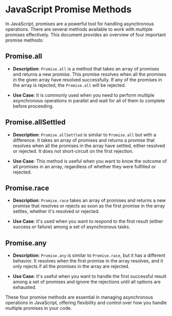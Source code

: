 # JavaScript Promise Methods

In JavaScript, promises are a powerful tool for handling asynchronous operations. There are several methods available to work with multiple promises effectively. This document provides an overview of four important promise methods:

## Promise.all

- **Description**: `Promise.all` is a method that takes an array of promises and returns a new promise. This promise resolves when all the promises in the given array have resolved successfully. If any of the promises in the array is rejected, the `Promise.all` will be rejected.

- **Use Case**: It is commonly used when you need to perform multiple asynchronous operations in parallel and wait for all of them to complete before proceeding.

## Promise.allSettled

- **Description**: `Promise.allSettled` is similar to `Promise.all` but with a difference. It takes an array of promises and returns a promise that resolves when all the promises in the array have settled, either resolved or rejected. It does not short-circuit on the first rejection.

- **Use Case**: This method is useful when you want to know the outcome of all promises in an array, regardless of whether they were fulfilled or rejected.

## Promise.race

- **Description**: `Promise.race` takes an array of promises and returns a new promise that resolves or rejects as soon as the first promise in the array settles, whether it's resolved or rejected.

- **Use Case**: It's used when you want to respond to the first result (either success or failure) among a set of asynchronous tasks.

## Promise.any

- **Description**: `Promise.any` is similar to `Promise.race`, but it has a different behavior. It resolves when the first promise in the array resolves, and it only rejects if all the promises in the array are rejected.

- **Use Case**: It's useful when you want to handle the first successful result among a set of promises and ignore the rejections until all options are exhausted.

These four promise methods are essential in managing asynchronous operations in JavaScript, offering flexibility and control over how you handle multiple promises in your code.
